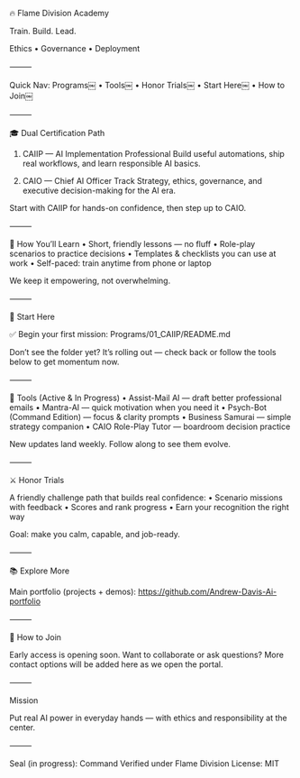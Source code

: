 🔥 Flame Division Academy

Train. Build. Lead.

Ethics • Governance • Deployment

⸻

Quick Nav:
Programs￼ • Tools￼ • Honor Trials￼ • Start Here￼ • How to Join￼

⸻

🎓 Dual Certification Path

1) CAIIP — AI Implementation Professional
Build useful automations, ship real workflows, and learn responsible AI basics.

2) CAIO — Chief AI Officer Track
Strategy, ethics, governance, and executive decision-making for the AI era.

Start with CAIIP for hands-on confidence, then step up to CAIO.

⸻

🧠 How You’ll Learn
	•	Short, friendly lessons — no fluff
	•	Role-play scenarios to practice decisions
	•	Templates & checklists you can use at work
	•	Self-paced: train anytime from phone or laptop

We keep it empowering, not overwhelming.

⸻

🚀 Start Here

✅ Begin your first mission:
Programs/01_CAIIP/README.md

Don’t see the folder yet? It’s rolling out — check back or follow the tools below to get momentum now.

⸻

🧰 Tools (Active & In Progress)
	•	Assist-Mail AI — draft better professional emails
	•	Mantra-AI — quick motivation when you need it
	•	Psych-Bot (Command Edition) — focus & clarity prompts
	•	Business Samurai — simple strategy companion
	•	CAIO Role-Play Tutor — boardroom decision practice

New updates land weekly. Follow along to see them evolve.

⸻

⚔️ Honor Trials

A friendly challenge path that builds real confidence:
	•	Scenario missions with feedback
	•	Scores and rank progress
	•	Earn your recognition the right way

Goal: make you calm, capable, and job-ready.

⸻

📚 Explore More

Main portfolio (projects + demos):
https://github.com/Andrew-Davis-Ai-portfolio

⸻

🤝 How to Join

Early access is opening soon.
Want to collaborate or ask questions? More contact options will be added here as we open the portal.

⸻

Mission

Put real AI power in everyday hands — with ethics and responsibility at the center.

⸻

Seal (in progress): Command Verified under Flame Division
License: MIT
